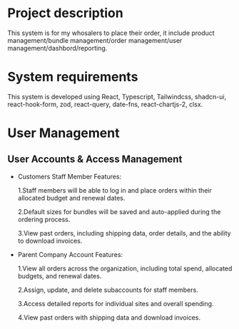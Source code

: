 # Project description

This system is for my whosalers to place their order, it include product management/bundle management/order management/user management/dashbord/reporting.

# System requirements

This system is developed using React, Typescript, Tailwindcss, shadcn-ui, react-hook-form, zod, react-query, date-fns, react-chartjs-2, clsx.

# User Management

## User Accounts & Access Management
- Customers Staff Member Features:

    1.Staff members will be able to log in and place orders within their allocated budget and renewal dates.

    2.Default sizes for bundles will be saved and auto-applied during the ordering process.

    3.View past orders, including shipping data, order details, and the ability to download invoices.

- Parent Company Account Features:

    1.View all orders across the organization, including total spend, allocated budgets, and renewal dates.

    2.Assign, update, and delete subaccounts for staff members.

    3.Access detailed reports for individual sites and overall spending.

    4.View past orders with shipping data and download invoices.